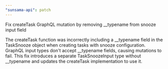 ```yaml
---
"sunsama-api": patch
---
```


Fix createTask GraphQL mutation by removing __typename from snooze input field

The createTask function was incorrectly including a __typename field in the TaskSnooze object when creating tasks with snooze configuration. GraphQL input types don't accept __typename fields, causing mutations to fail. This fix introduces a separate TaskSnoozeInput type without __typename and updates the createTask implementation to use it.